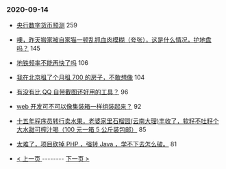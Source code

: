 ### 2020-09-14 
- [央行数字货币预测](https://www.v2ex.com/t/706669) 259
- [噢，昨天搬家被自家猫一顿乱抓血肉模糊（夸张），这是什么情况，护地盘吗？](https://www.v2ex.com/t/706766) 145
- [地铁频率不能再快了吗](https://www.v2ex.com/t/706712) 106
- [我在北京租了个月租 700 的房子，不敢想像](https://www.v2ex.com/t/706736) 104
- [有没有比 QQ 自带截图还好用的工具？](https://www.v2ex.com/t/706784) 96
- [web 开发可不可以像集装箱一样组装起来？](https://www.v2ex.com/t/706713) 92
- [十五年程序员转行卖水果，老婆家里石榴园(云南大理)丰收了，软籽不吐籽个大水甜可榨汁喝（100 元一箱 5 公斤装包邮）](https://www.v2ex.com/t/706683) 85
- [太难了，项目砍掉 PHP ，强转 Java ，学不下去怎么破。](https://www.v2ex.com/t/706890) 81 

- [ < 上一页 ](https://github.com/able8/v2ex-hot-record/blob/master/2020-09-13.md) -------- [ 下一页 > ](https://github.com/able8/v2ex-hot-record/blob/master/2020-09-15.md)